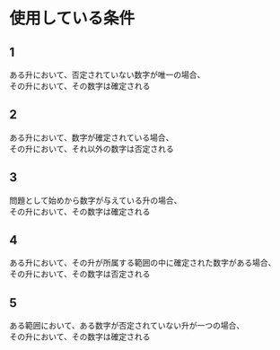 # 使用している条件

## 1
ある升において、否定されていない数字が唯一の場合、  
その升において、その数字は確定される  
## 2
ある升において、数字が確定されている場合、  
その升において、それ以外の数字は否定される  
## 3
問題として始めから数字が与えている升の場合、  
その升において、その数字は確定される  
## 4
ある升において、その升が所属する範囲の中に確定された数字がある場合、  
その升において、その数字は否定される  
## 5
ある範囲において、ある数字が否定されていない升が一つの場合、  
その升において、その数字は確定される  